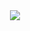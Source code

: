 
  <div align="center" >
<a href="https://skillicons.dev"   >
  <img src="https://skillicons.dev/icons? i=git,vscode,javascript,typescript,css,html,react,sass,docker,figma,github,postman,bootstrap,mongodb,postgres,discord,linkedin,instagram" />
</a>
  <br />

  </div>
